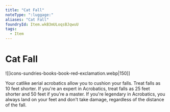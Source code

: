 ```yaml
---
title: "Cat Fall"
noteType: ":luggage:"
aliases: "Cat Fall"
foundryId: Item.wkB3mULoqsBJqwuU
tags:
  - Item
---
```


# Cat Fall
![[icons-sundries-books-book-red-exclamation.webp|150]]

Your catlike aerial acrobatics allow you to cushion your falls. Treat falls as 10 feet shorter. If you're an expert in Acrobatics, treat falls as 25 feet shorter and 50 feet if you're a master. If you're legendary in Acrobatics, you always land on your feet and don't take damage, regardless of the distance of the fall.
